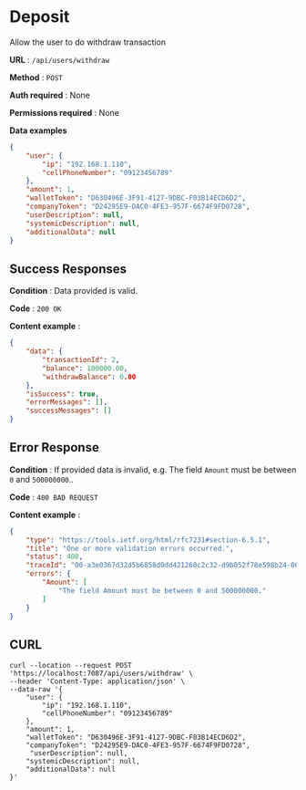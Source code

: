 ﻿
# Deposit

Allow the user to do withdraw transaction

**URL** : `/api/users/withdraw`

**Method** : `POST`

**Auth required** : None

**Permissions required** : None

**Data examples**

```json
{
    "user": {
		"ip": "192.168.1.110",
		"cellPhoneNumber": "09123456789"
	},
    "amount": 1,
	"walletToken": "D630496E-3F91-4127-9DBC-F03B14ECD6D2",
	"companyToken": "D24295E9-DAC0-4FE3-957F-6674F9FD0728",
    "userDescription": null,
    "systemicDescription": null,
    "additionalData": null
}
```

## Success Responses

**Condition** : Data provided is valid.

**Code** : `200 OK`

**Content example** : 

```json
{
    "data": {
        "transactionId": 2,
        "balance": 100000.00,
        "withdrawBalance": 0.00
    },
    "isSuccess": true,
    "errorMessages": [],
    "successMessages": []
}
```

## Error Response

**Condition** : If provided data is invalid, e.g. The field `Amount` must be between `0` and `500000000`..

**Code** : `400 BAD REQUEST`

**Content example** :

```json
{
    "type": "https://tools.ietf.org/html/rfc7231#section-6.5.1",
    "title": "One or more validation errors occurred.",
    "status": 400,
    "traceId": "00-a3e0367d32d5b6858d0dd421260c2c32-d9b052f78e598b24-00",
    "errors": {
        "Amount": [
            "The field Amount must be between 0 and 500000000."
        ]
    }
}
```

## CURL

```curl
curl --location --request POST 'https://localhost:7087/api/users/withdraw' \
--header 'Content-Type: application/json' \
--data-raw '{
    "user": {
		"ip": "192.168.1.110",
		"cellPhoneNumber": "09123456789"
	},
    "amount": 1,
	"walletToken": "D630496E-3F91-4127-9DBC-F03B14ECD6D2",
	"companyToken": "D24295E9-DAC0-4FE3-957F-6674F9FD0728",
     "userDescription": null,
    "systemicDescription": null,
    "additionalData": null
}'
```
